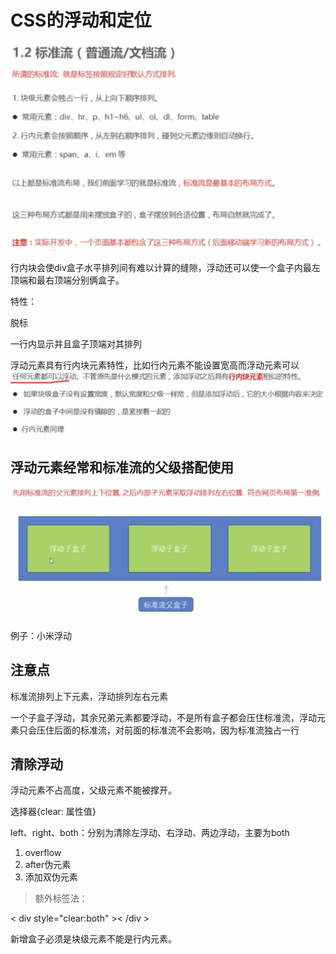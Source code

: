 # CSS的浮动和定位

![avatar](4.png)

行内块会使div盒子水平排列间有难以计算的缝隙，浮动还可以使一个盒子内最左顶端和最右顶端分别俩盒子。

特性：

脱标

一行内显示并且盒子顶端对其排列

浮动元素具有行内块元素特性，比如行内元素不能设置宽高而浮动元素可以
![avatar](5.png)

## 浮动元素经常和标准流的父级搭配使用

![avatar](6.png)

![avatar](7.png)

例子：小米浮动

## 注意点

标准流排列上下元素，浮动排列左右元素

一个子盒子浮动，其余兄弟元素都要浮动，不是所有盒子都会压住标准流，浮动元素只会压住后面的标准流，对前面的标准流不会影响，因为标准流独占一行

## 清除浮动

浮动元素不占高度，父级元素不能被撑开。

选择器{clear: 属性值}

left、right、both：分别为清除左浮动、右浮动、两边浮动，主要为both

1. overflow
2. after伪元素
3. 添加双伪元素

>额外标签法：

< div style="clear:both" >< /div >

新增盒子必须是块级元素不能是行内元素。
